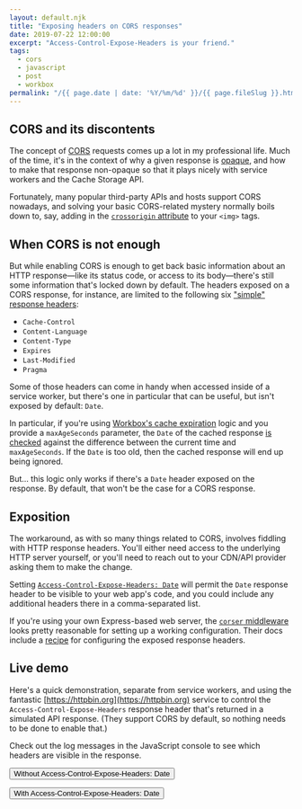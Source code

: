 ```yaml
---
layout: default.njk
title: "Exposing headers on CORS responses"
date: 2019-07-22 12:00:00
excerpt: "Access-Control-Expose-Headers is your friend."
tags:
  - cors
  - javascript
  - post
  - workbox
permalink: "/{{ page.date | date: '%Y/%m/%d' }}/{{ page.fileSlug }}.html"
---
```


## CORS and its discontents

The concept of [CORS](https://developer.mozilla.org/en-US/docs/Web/HTTP/CORS) requests comes up a lot in my professional life. Much of the time, it's in the context of why a given response is [opaque](https://stackoverflow.com/questions/39109789/what-limitations-apply-to-opaque-responses), and how to make that response non-opaque so that it plays nicely with service workers and the Cache Storage API.

Fortunately, many popular third-party APIs and hosts support CORS nowadays, and solving your basic CORS-related mystery normally boils down to, say, adding in the [`crossorigin` attribute](https://developer.mozilla.org/en-US/docs/Web/HTML/CORS_settings_attributes) to your `<img>` tags.

## When CORS is not enough

But while enabling CORS is enough to get back basic information about an HTTP response—like its status code, or access to its body—there's still some information that's locked down by default. The headers exposed on a CORS response, for instance, are limited to the following six ["simple" response headers](https://developer.mozilla.org/en-US/docs/Glossary/Simple_response_header):

- `Cache-Control`
- `Content-Language`
- `Content-Type`
- `Expires`
- `Last-Modified`
- `Pragma`

Some of those headers can come in handy when accessed inside of a service worker, but there's one in particular that can be useful, but isn't exposed by default: `Date`.

In particular, if you're using [Workbox's cache expiration](https://developers.google.com/web/tools/workbox/modules/workbox-cache-expiration#restrict_the_age_of_cached_entries) logic and you provide a `maxAgeSeconds` parameter, the `Date` of the cached response [is checked](https://github.com/GoogleChrome/workbox/blob/b0825d74d81264e7b4537ed170dd60de638561ba/packages/workbox-expiration/src/Plugin.ts#L176-L195) against the difference between the current time and `maxAgeSeconds`. If the `Date` is too old, then the cached response will end up being ignored.

But... this logic only works if there's a `Date` header exposed on the response. By default, that won't be the case for a CORS response.

## Exposition

The workaround, as with so many things related to CORS, involves fiddling with HTTP response headers. You'll either need access to the underlying HTTP server yourself, or you'll need to reach out to your CDN/API provider asking them to make the change.

Setting [`Access-Control-Expose-Headers: Date`](https://developer.mozilla.org/en-US/docs/Web/HTTP/Headers/Access-Control-Expose-Headers) will permit the `Date` response header to be visible to your web app's code, and you could include any additional headers there in a comma-separated list.

If you're using your own Express-based web server, the [`corser` middleware](https://www.npmjs.com/package/corser) looks pretty reasonable for setting up a working configuration. Their docs include a [recipe](https://www.npmjs.com/package/corser#getting-a-response-header-returns-refused-to-get-unsafe-header-x) for configuring the exposed response headers.

## Live demo

Here's a quick demonstration, separate from service workers, and using the fantastic [https://httpbin.org](https://httpbin.org) service to control the `Access-Control-Expose-Headers` response header that's returned in a simulated API response. (They support CORS by default, so nothing needs to be done to enable that.)

Check out the log messages in the JavaScript console to see which headers are visible in the response.

<button id="request-without-aceh">Without Access-Control-Expose-Headers: Date</button>

<button id="request-with-aceh">With Access-Control-Expose-Headers: Date</button>

<script>async function logResponseHeaders(url) {
  console.log('here');
  // mode: 'cors' is the default, but let's just be explicit here.  
  const response = await fetch(url, {mode: 'cors'});
  console.log(`Response headers for ${url}:\n`, ...response.headers);
}

document.querySelector('#request-without-aceh').addEventListener(
  'click',
  () => logResponseHeaders('https://httpbin.org/response-headers')
);

document.querySelector('#request-with-aceh').addEventListener(
  'click',
  () => logResponseHeaders('https://httpbin.org/response-headers?Access-Control-Expose-Headers=Date')
);</script>

